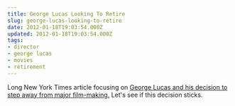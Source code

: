 ```yaml
---
title: George Lucas Looking To Retire
slug: george-lucas-looking-to-retire
date: 2012-01-18T19:03:54.000Z
updated: 2012-01-18T19:03:54.000Z
tags:
- director
- george lucas
- movies
- retirement
---
```


Long New York Times article focusing on <a href='http://www.nytimes.com/2012/01/22/magazine/george-lucas-red-tails.html?_r=1&#038;pagewanted=all'>George Lucas and his decision to step away from major film-making.</a>  Let's see if this decision sticks.
